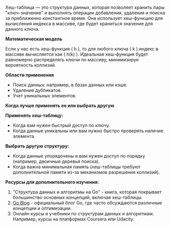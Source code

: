 Хеш-таблица — это структура данных, которая позволяет хранить пары "ключ-значение" и выполнять операции добавления, удаления и поиска за приближенно константное время. Она использует хеш-функцию для вычисления индекса в массиве, где будет храниться значение для данного ключа.

**Математическая модель**

Если у нас есть хеш-функция \( h \), то для любого ключа \( k \) индекс в массиве вычисляется как \( h(k) \). Идеальная хеш-функция будет равномерно распределять ключи по массиву, минимизируя вероятность коллизий.

**Области применения**

- Поиск данных: например, в базах данных или кэше.
- Удаление дубликатов.
- Учет уникальных элементов.

**Когда лучше применять ее или выбрать другую**

**Применять хеш-таблицу:**
- Когда вам нужен быстрый доступ по ключу.
- Когда данные уникальны или вам нужно быстро проверять наличие элемента.

**Выбрать другую структуру:**
- Когда данные упорядочены и вам нужен доступ по порядку (например, двоичные деревья поиска).
- Когда важна минимальная память (хеш-таблицы требуют дополнительной памяти из-за механизмов разрешения коллизий).

**Ресурсы для дополнительного изучения:**

1. "Структура данных и алгоритмы на Go" - книга, которая покрывает большинство основных концепций, включая хеш-таблицы.
2. [Go Blog](https://blog.golang.org/) - официальный блог Go, где часто обсуждаются различные концепции и оптимизации.
3. Онлайн курсы и учебники по структурам данных и алгоритмам. Например, курсы на платформах Coursera или Udacity.